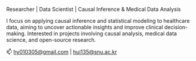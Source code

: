 Researcher | Data Scientist | Causal Inference & Medical Data Analysis

I focus on applying causal inference and statistical modeling to healthcare data,
aiming to uncover actionable insights and improve clinical decision-making.
Interested in projects involving causal analysis, medical data science, and open-source research.

📫 hy010305@gmail.com | hui135@snu.ac.kr
